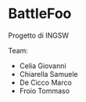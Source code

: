 # BattleFoo
Progetto di INGSW

Team:
- Celia Giovanni
- Chiarella Samuele
- De Cicco Marco
- Froio Tommaso
